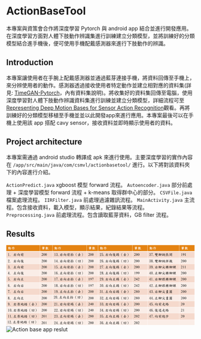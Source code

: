 # ActionBaseTool

本專案與資策會合作將深度學習 Pytorch 與 android app 結合並進行開發應用。在深度學習方面對人體下肢動作辨識集進行訓練建立分類模型，並將訓練好的分類模型結合進手機後，便可使用手機配戴感測器來進行下肢動作的辨識。

## Introduction

本專案讓使用者在手腕上配戴感測器並通過藍芽連接手機，將資料回傳至手機上，來分辨使用者的動作。感測器透過接收使用者特定動作並建立相對應的資料集(詳見: [TimeGAN-Pytorch](https://github.com/kent1201/TimeGAN-Pytorch)，內有資料集說明)。將收集好的資料集回傳至電腦，使用深度學習對人體下肢動作辨識資料集進行訓練並建立分類模型，詳細流程可至 [Representing Deep Motion Bases for Sensor Action Recognition](https://hdl.handle.net/11296/726654)觀看。再將訓練好的分類模型移植至手機並並以此開發app來進行應用。本專案最後可以在手機上使用該 app 搭配 cavy sensor，接收資料並即時顯示使用者的資料。

## Project architecture

本專案需通過 android studio 轉譯成 apk 來進行使用。主要深度學習的實作內容在 `/app/src/main/java/com/csmvl/actionbasetool/` 進行。以下將對該資料夾下的內容進行介紹。

`ActionPredict.java` xgboost 模型 forward 流程。
`Autoencoder.java` 部分前處理 + 深度學習模型 forward 流程 + k-means 取得群中心的部分。 
`CSVFile.java` 檔案處理流程。
`IIRFilter.java` 前處理過濾雜訊流程。
`MainActivity.java` 主流程。包含接收資料，載入模型，顯示結果，紀錄結果等流程。
`Preprocessing.java` 前處理流程。包含讀取藍芽資料，GB filter 流程。

## Results
![Action base datasets](https://github.com/kent1201/TimeGAN-Pytorch/blob/main/src/image.png)
![Action base app reslut]()

